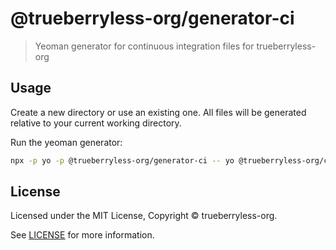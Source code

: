 # @trueberryless-org/generator-ci

> Yeoman generator for continuous integration files for trueberryless-org

## Usage

Create a new directory or use an existing one. All files will be generated relative to your current working directory.

Run the yeoman generator:

```bash
npx -p yo -p @trueberryless-org/generator-ci -- yo @trueberryless-org/ci
```

## License

Licensed under the MIT License, Copyright © trueberryless-org.

See [LICENSE](/LICENSE) for more information.
